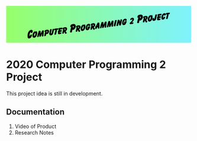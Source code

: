 ![Banner](https://github.com/FreeThings/2020CP2Project/blob/main/Artboard%201.png)

# 2020 Computer Programming 2 Project
This project idea is still in development.


## Documentation
1. Video of Product
2. Research Notes
